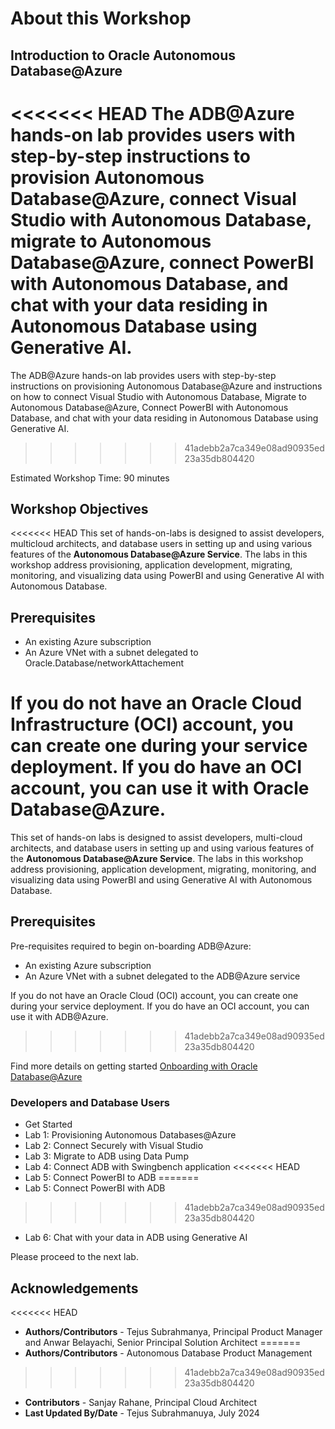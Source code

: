 # About this Workshop

## Introduction to Oracle Autonomous Database@Azure
<<<<<<< HEAD
The ADB@Azure hands-on lab provides users with step-by-step instructions to provision Autonomous Database@Azure, connect Visual Studio with Autonomous Database, migrate to Autonomous Database@Azure, connect PowerBI with Autonomous Database, and chat with your data residing in Autonomous Database using Generative AI. 
=======
The ADB@Azure hands-on lab provides users with step-by-step instructions on provisioning Autonomous Database@Azure and instructions on how to connect Visual Studio with Autonomous Database, Migrate to Autonomous Database@Azure, Connect PowerBI with Autonomous Database, and chat with your data residing in Autonomous Database using Generative AI. 
>>>>>>> 41adebb2a7ca349e08ad90935ed23a35db804420


Estimated Workshop Time: 90 minutes

## Workshop Objectives
<<<<<<< HEAD
This set of hands-on-labs is designed to assist developers, multicloud architects, and database users in setting up and using various features of the **Autonomous Database@Azure Service**. The labs in this workshop address provisioning, application development, migrating, monitoring, and visualizing data using PowerBI and using Generative AI with Autonomous Database.

## Prerequisites
- An existing Azure subscription
- An Azure VNet with a subnet delegated to Oracle.Database/networkAttachement

If you do not have an Oracle Cloud Infrastructure (OCI) account, you can create one during your service deployment. If you do have an OCI account, you can use it with Oracle Database@Azure.
=======
This set of hands-on labs is designed to assist developers, multi-cloud architects, and database users in setting up and using various features of the **Autonomous Database@Azure Service**. The labs in this workshop address provisioning, application development, migrating, monitoring, and visualizing data using PowerBI and using Generative AI with Autonomous Database.

## Prerequisites
Pre-requisites required to begin on-boarding ADB@Azure:
- An existing Azure subscription
- An Azure VNet with a subnet delegated to the ADB@Azure service

If you do not have an Oracle Cloud (OCI) account, you can create one during your service deployment. If you do have an OCI account, you can use it with ADB@Azure.
>>>>>>> 41adebb2a7ca349e08ad90935ed23a35db804420


Find more details on getting started [Onboarding with Oracle Database@Azure](https://docs.oracle.com/en-us/iaas/Content/multicloud/oaaonboard.htm)


### Developers and Database Users

* Get Started
* Lab 1: Provisioning Autonomous Databases@Azure
* Lab 2: Connect Securely with Visual Studio
* Lab 3: Migrate to ADB using Data Pump
* Lab 4: Connect ADB with Swingbench application
<<<<<<< HEAD
* Lab 5: Connect PowerBI to ADB
=======
* Lab 5: Connect PowerBI with ADB
>>>>>>> 41adebb2a7ca349e08ad90935ed23a35db804420
* Lab 6: Chat with your data in ADB using Generative AI

Please proceed to the next lab.

## Acknowledgements
<<<<<<< HEAD
- **Authors/Contributors** - Tejus Subrahmanya, Principal Product Manager and 
Anwar Belayachi, Senior Principal Solution Architect
=======
- **Authors/Contributors** - Autonomous Database Product Management
>>>>>>> 41adebb2a7ca349e08ad90935ed23a35db804420
- **Contributors** - Sanjay Rahane, Principal Cloud Architect
- **Last Updated By/Date** - Tejus Subrahmanuya, July 2024